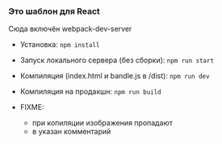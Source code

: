 ### Это шаблон для React  
   Сюда включён webpack-dev-server
  
* Установка: ```npm install```
  
* Запуск локального сервера (без сборки): ```npm run start```  
* Компиляция (index.html и bandle.js в /dist): ```npm run dev```  
* Компиляция на продакшн: ```npm run build```
  
* FIXME:
  * при копиляции изображения пропадают
  * в указан комментарий